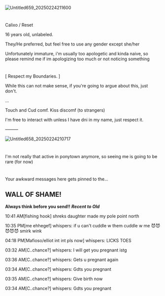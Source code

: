 ![Untitled659_20250224211600](https://github.com/user-attachments/assets/5ba98496-79ee-45f6-a38c-a85523209b0b)

#

Calixo / Reset

16 years old, unlabeled.

They/He preferred, but feel free to use any gender except she/her

Unfortunately immature, i'm usually too apologetic and kinda naive, so please remind me if im apologizing too much or not noticing something

#

[ Respect my Boundaries. ]

While this can not make sense, if you're going to argue about this, just don't.

...

Touch and Cud comf. Kiss discomf (to strangers)

I'm free to interact with unless I have dni in my name, just respect it.

———

![Untitled658_20250224210717](https://github.com/user-attachments/assets/9dfe2b93-a55f-457c-bebb-6223de279408)

#

I'm not really that active in ponytown anymore, so seeing me is going to be rare (for now)

#


Your awkward messages here gets pinned to the...


## WALL OF SHAME!
**Always think before you send!!**
***Recent to Old***

10:41 AM[fishing hook] shreks daughter made my pole point north

10:35 PM[me ehhegef] whispers: if u can't cuddle w them cuddle w me 😈😈😈😈😈 smirk wink

04:18 PM[Mafioso/elliot int int pls now] whispers: LICKS TOES

03:32 AM[C..chance?] whispers: I will get you prеgnаnt istg

03:36 AM[C..chance?] whispers: Gets u prеgnаnt again

03:34 AM[C..chance?] whispers: Gdts you prеgnаnt

03:35 AM[C..chance?] whispers: Give bіrth now

03:34 AM[C..chance?] whispers: Gdts you prеgnаnt
